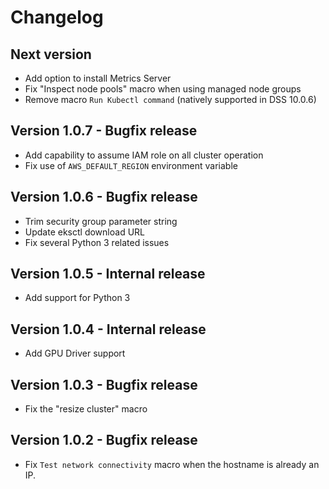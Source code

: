 # Changelog

## Next version
- Add option to install Metrics Server
- Fix "Inspect node pools" macro when using managed node groups
- Remove macro `Run Kubectl command` (natively supported in DSS 10.0.6)

## Version 1.0.7 - Bugfix release
- Add capability to assume IAM role on all cluster operation
- Fix use of `AWS_DEFAULT_REGION` environment variable

## Version 1.0.6 - Bugfix release
- Trim security group parameter string
- Update eksctl download URL
- Fix several Python 3 related issues

## Version 1.0.5 - Internal release
- Add support for Python 3

## Version 1.0.4 - Internal release
- Add GPU Driver support

## Version 1.0.3 - Bugfix release
- Fix the "resize cluster" macro

## Version 1.0.2 - Bugfix release
- Fix `Test network connectivity` macro when the hostname is already an IP.
